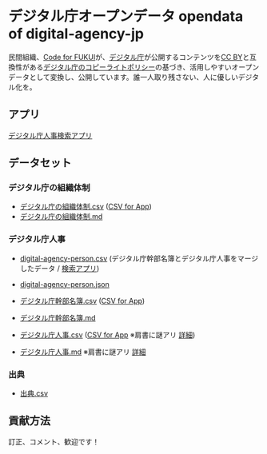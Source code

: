 # デジタル庁オープンデータ opendata of digital-agency-jp

民間組織、[Code for FUKUI](https://code4fukui.github.io/)が、[デジタル庁](https://www.digital.go.jp/)が公開するコンテンツを[CC BY](https://creativecommons.org/licenses/by/4.0/legalcode.ja)と互換性がある[デジタル庁のコピーライトポリシー](https://www.digital.go.jp/copyright-policy)の基づき、活用しやすいオープンデータとして変換し、公開しています。誰一人取り残さない、人に優しいデジタル化を。

## アプリ

[デジタル庁人事検索アプリ](https://code4fukui.github.io/digital-agency-jp/digital-agency-person.html)
## データセット

### デジタル庁の組織体制

- [デジタル庁の組織体制.csv](https://github.com/code4fukui/digital-agency-jp/blob/main/%E3%83%87%E3%82%B8%E3%82%BF%E3%83%AB%E5%BA%81%E3%81%AE%E7%B5%84%E7%B9%94%E4%BD%93%E5%88%B6.csv) ([CSV for App](https://code4fukui.github.io/digital-agency-jp/%E3%83%87%E3%82%B8%E3%82%BF%E3%83%AB%E5%BA%81%E3%81%AE%E7%B5%84%E7%B9%94%E4%BD%93%E5%88%B6.csv))
- [デジタル庁の組織体制.md](https://github.com/code4fukui/digital-agency-jp/blob/main/md/%E3%83%87%E3%82%B8%E3%82%BF%E3%83%AB%E5%BA%81%E3%81%AE%E7%B5%84%E7%B9%94%E4%BD%93%E5%88%B6.md)

### デジタル庁人事

- [digital-agency-person.csv](digital-agency-person.csv) (デジタル庁幹部名簿とデジタル庁人事をマージしたデータ / [検索アプリ](https://code4fukui.github.io/digital-agency-jp/digital-agency-person.html))
- [digital-agency-person.json](digital-agency-person.json)

- [デジタル庁幹部名簿.csv](https://github.com/code4fukui/digital-agency-jp/blob/main/%E3%83%87%E3%82%B8%E3%82%BF%E3%83%AB%E5%BA%81%E5%B9%B9%E9%83%A8%E5%90%8D%E7%B0%BF.csv) ([CSV for App](https://code4fukui.github.io/digital-agency-jp/%E3%83%87%E3%82%B8%E3%82%BF%E3%83%AB%E5%BA%81%E5%B9%B9%E9%83%A8%E5%90%8D%E7%B0%BF.csv))
- [デジタル庁幹部名簿.md](https://github.com/code4fukui/digital-agency-jp/blob/main/md/%E3%83%87%E3%82%B8%E3%82%BF%E3%83%AB%E5%BA%81%E5%B9%B9%E9%83%A8%E5%90%8D%E7%B0%BF.md)
- [デジタル庁人事.csv](https://github.com/code4fukui/digital-agency-jp/blob/main/%E3%83%87%E3%82%B8%E3%82%BF%E3%83%AB%E5%BA%81%E4%BA%BA%E4%BA%8B.csv) ([CSV for App](https://code4fukui.github.io/digital-agency-jp/%E3%83%87%E3%82%B8%E3%82%BF%E3%83%AB%E5%BA%81%E4%BA%BA%E4%BA%8B.csv) ※肩書に謎アリ [詳細](https://fukuno.jig.jp/3325))
- [デジタル庁人事.md](https://github.com/code4fukui/digital-agency-jp/blob/main/md/%E3%83%87%E3%82%B8%E3%82%BF%E3%83%AB%E5%BA%81%E4%BA%BA%E4%BA%8B.md) ※肩書に謎アリ [詳細](https://fukuno.jig.jp/3325)

### 出典

- [出典.csv](https://github.com/code4fukui/digital-agency-jp/blob/main/%E5%87%BA%E5%85%B8.csv)

## 貢献方法

訂正、コメント、歓迎です！
